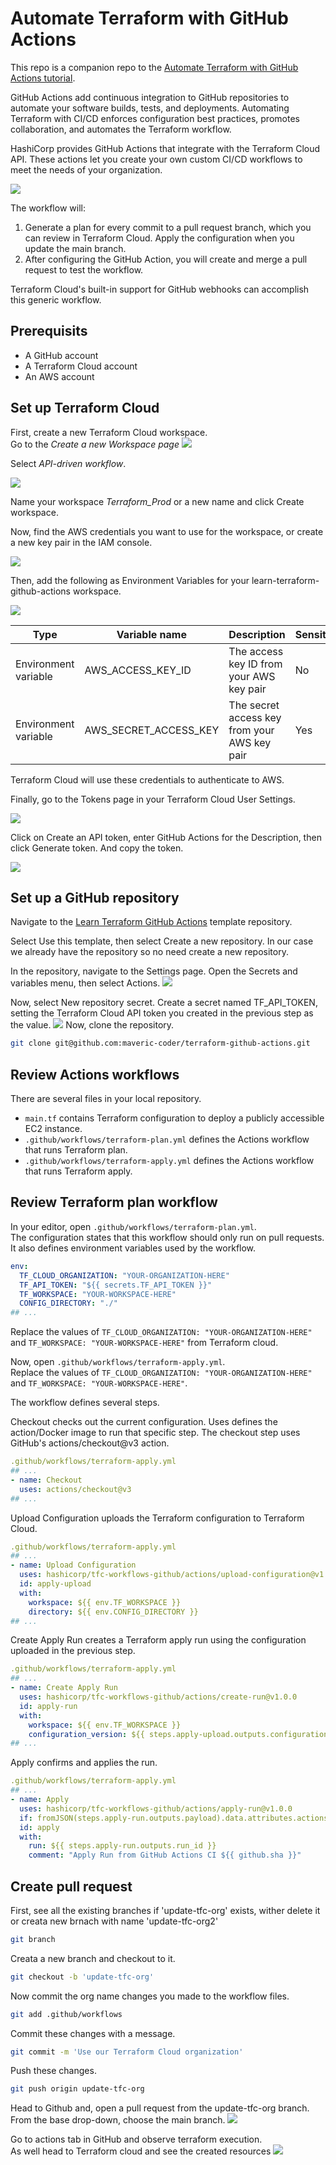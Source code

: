 # Automate Terraform with GitHub Actions

This repo is a companion repo to the [Automate Terraform with GitHub Actions tutorial](https://developer.hashicorp.com/terraform/tutorials/automation/github-actions).

GitHub Actions add continuous integration to GitHub repositories to automate your software builds, tests, and deployments. Automating Terraform with CI/CD enforces configuration best practices, promotes collaboration, and automates the Terraform workflow.

HashiCorp provides GitHub Actions that integrate with the Terraform Cloud API. These actions let you create your own custom CI/CD workflows to meet the needs of your organization.

<img src = "https://github.com/maveric-coder/Terraform/blob/main/files/content/assets.png" >

The workflow will:

1. Generate a plan for every commit to a pull request branch, which you can review in Terraform Cloud.
Apply the configuration when you update the main branch.
2. After configuring the GitHub Action, you will create and merge a pull request to test the workflow.

Terraform Cloud's built-in support for GitHub webhooks can accomplish this generic workflow. 

## Prerequisits
* A GitHub account
* A Terraform Cloud account
* An AWS account


## Set up Terraform Cloud

First, create a new Terraform Cloud workspace.
<br>Go to the *Create a new Workspace page* 
<img src = "https://github.com/maveric-coder/Terraform/blob/main/files/content/1.png" >

Select *API-driven workflow*.

<img src = "https://github.com/maveric-coder/Terraform/blob/main/files/content/2.png" >

Name your workspace *Terraform_Prod* or a new name and click Create workspace.

Now, find the AWS credentials you want to use for the workspace, or create a new key pair in the IAM console. 

<img src = "https://github.com/maveric-coder/Terraform/blob/main/files/content/aws_tokens.png" >


Then, add the following as Environment Variables for your learn-terraform-github-actions workspace.

<img src = "https://github.com/maveric-coder/Terraform/blob/main/files/content/3.png" >

|Type|	Variable name|	Description|	Sensitive|
|-----|-----|-----|--|
|Environment variable|	AWS_ACCESS_KEY_ID|	The access key ID from your AWS key pair|	No|
|Environment variable|	AWS_SECRET_ACCESS_KEY|	The secret access key from your AWS key pair|	Yes|


Terraform Cloud will use these credentials to authenticate to AWS.

Finally, go to the Tokens page in your Terraform Cloud User Settings.

<img src = "https://github.com/maveric-coder/Terraform/blob/main/files/content/4.png" >


Click on Create an API token, enter GitHub Actions for the Description, then click Generate token. And copy the token.

<img src = "https://github.com/maveric-coder/Terraform/blob/main/files/content/5.png" >


## Set up a GitHub repository

Navigate to the [Learn Terraform GitHub Actions](https://github.com/hashicorp-education/learn-terraform-github-actions) template repository.

Select Use this template, then select Create a new repository. In our case we already have the repository so no need create a new repository.

In the repository, navigate to the Settings page. Open the Secrets and variables menu, then select Actions.
<img src = "https://github.com/maveric-coder/Terraform/blob/main/files/content/6.png" >

Now, select New repository secret. Create a secret named TF_API_TOKEN, setting the Terraform Cloud API token you created in the previous step as the value.
<img src = "https://github.com/maveric-coder/Terraform/blob/main/files/content/7.png" >
Now, clone the repository.
```sh
git clone git@github.com:maveric-coder/terraform-github-actions.git
```

## Review Actions workflows
There are several files in your local repository.

* `main.tf` contains Terraform configuration to deploy a publicly accessible EC2 instance.
* `.github/workflows/terraform-plan.yml` defines the Actions workflow that runs Terraform plan.
* `.github/workflows/terraform-apply.yml` defines the Actions workflow that runs Terraform apply.


## Review Terraform plan workflow
In your editor, open `.github/workflows/terraform-plan.yml`.
<br>The configuration states that this workflow should only run on pull requests. It also defines environment variables used by the workflow.
```yml
env:
  TF_CLOUD_ORGANIZATION: "YOUR-ORGANIZATION-HERE"
  TF_API_TOKEN: "${{ secrets.TF_API_TOKEN }}"
  TF_WORKSPACE: "YOUR-WORKSPACE-HERE"
  CONFIG_DIRECTORY: "./"
## ...
```
Replace the values of `TF_CLOUD_ORGANIZATION: "YOUR-ORGANIZATION-HERE"` and `TF_WORKSPACE: "YOUR-WORKSPACE-HERE"` from Terraform cloud.

Now, open `.github/workflows/terraform-apply.yml`.
<br>Replace the values of `TF_CLOUD_ORGANIZATION: "YOUR-ORGANIZATION-HERE"` and `TF_WORKSPACE: "YOUR-WORKSPACE-HERE"`.

The workflow defines several steps.

Checkout checks out the current configuration. Uses defines the action/Docker image to run that specific step. The checkout step uses GitHub's actions/checkout@v3 action.

```yml
.github/workflows/terraform-apply.yml
## ...
- name: Checkout
  uses: actions/checkout@v3
## ...
```
Upload Configuration uploads the Terraform configuration to Terraform Cloud.
```yml
.github/workflows/terraform-apply.yml
## ...
- name: Upload Configuration
  uses: hashicorp/tfc-workflows-github/actions/upload-configuration@v1.0.0
  id: apply-upload
  with:
    workspace: ${{ env.TF_WORKSPACE }}
    directory: ${{ env.CONFIG_DIRECTORY }}
## ...
```
Create Apply Run creates a Terraform apply run using the configuration uploaded in the previous step.
```yml
.github/workflows/terraform-apply.yml
## ...
- name: Create Apply Run
  uses: hashicorp/tfc-workflows-github/actions/create-run@v1.0.0
  id: apply-run
  with:
    workspace: ${{ env.TF_WORKSPACE }}
    configuration_version: ${{ steps.apply-upload.outputs.configuration_version_id }}
## ...
```
Apply confirms and applies the run.
```yml
.github/workflows/terraform-apply.yml
## ...
- name: Apply
  uses: hashicorp/tfc-workflows-github/actions/apply-run@v1.0.0
  if: fromJSON(steps.apply-run.outputs.payload).data.attributes.actions.IsConfirmable
  id: apply
  with:
    run: ${{ steps.apply-run.outputs.run_id }}
    comment: "Apply Run from GitHub Actions CI ${{ github.sha }}"
```

## Create pull request
First, see all the existing branches if 'update-tfc-org' exists, wither delete it or creata new brnach with name 'update-tfc-org2'
```sh
git branch
```
Creata a new branch and checkout to it.
```sh
git checkout -b 'update-tfc-org'
```
Now commit the org name changes you made to the workflow files.
```sh
git add .github/workflows
```

Commit these changes with a message.
```sh
git commit -m 'Use our Terraform Cloud organization'
```

Push these changes.
```sh
git push origin update-tfc-org
```

Head to Github and, open a pull request from the update-tfc-org branch. From the base drop-down, choose the main branch.
<img src = "https://github.com/maveric-coder/Terraform/blob/main/files/content/8.png" >

Go to actions tab in GitHub and observe terraform execution. 
<br>As well head to Terraform cloud and see the created resources
<img src = "https://github.com/maveric-coder/Terraform/blob/main/files/content/9.png" >


